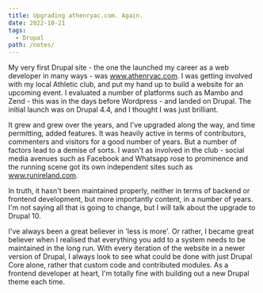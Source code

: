 ```yaml
---
title: Upgrading athenryac.com. Again.
date: 2022-10-21
tags:
  - Drupal
path: /notes/
---
```

M﻿y very first Drupal site - the one the launched my career as a web developer in many ways - was www.athenryac.com. I was getting involved with my local Athletic club, and put my hand up to build a website for an upcoming event. I evaluated a number of platforms such as Mambo and Zend - this was in the days before Wordpress - and landed on Drupal. The initial launch was on Drupal 4.4, and I thought I was just brilliant.

I﻿t grew and grew over the years, and I've upgraded along the way, and time permitting, added features. It was heavily active in terms of contributors, commenters and visitors for a good number of years. But a number of factors lead to a demise of sorts. I wasn't as involved in the club - social media avenues such as Facebook and Whatsapp rose to prominence and the running scene got its own independent sites such as www.runireland.com.

I﻿n truth, it hasn't been maintained properly, neither in terms of backend or frontend development, but more importantly content, in a number of years. I'm not saying all that is going to change, but I will talk about the upgrade to Drupal 10.

I﻿'ve always been a great believer in 'less is more'. Or rather, I became great believer when I realised that everything you add to a system needs to be maintained in the long run. With every iteration of the website in a newer version of Drupal, I always look to see what could be done with just Drupal Core alone, rather that custom code and contributed modules. As a frontend developer at heart, I'm totally fine with building out a new Drupal theme each time.